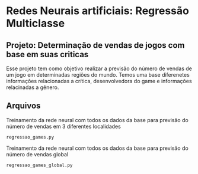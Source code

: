 # Redes Neurais artificiais: Regressão Multiclasse
## Projeto: Determinação de vendas de jogos com base em suas criticas

Esse projeto tem como objetivo realizar a previsão do número de vendas de um jogo em determinadas regiões do mundo. Temos uma base diferenetes informações relacionadas a crítica, desenvolvedora do game e informações relacinadas a gênero.

## Arquivos

Treinamento da rede neural com todos os dados da base para previsão do número de vendas em 3 diferentes localidades

    regressao_games.py

Treinamento da rede neural com todos os dados da base para previsão do número de vendas global

    regressao_games_global.py

